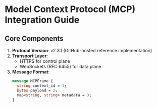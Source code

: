 # Model Context Protocol (MCP) Integration Guide

## Core Components
1. **Protocol Version**: v2.3.1 (GitHub-hosted reference implementation)
2. **Transport Layer**: 
   - HTTPS for control plane
   - WebSockets (RFC 6455) for data plane
3. **Message Format**:
   ```protobuf
   message MCPFrame {
     string context_id = 1;
     bytes payload = 2;
     map<string, string> metadata = 3;
   }

